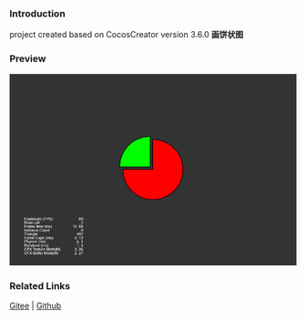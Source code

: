 ### Introduction

project created based on CocosCreator version 3.6.0 **画饼状图** 

### Preview
![image](../../../image/202203/2022030401.png)

### Related Links
[Gitee](https://gitee.com/mirrors_cocos-creator/test-cases-3d/tree/v3.0/assets/cases/ui/14.graphics) | [Github](https://github.com/cocos-creator/test-cases-3d/tree/v3.0/assets/cases/ui/14.graphics)